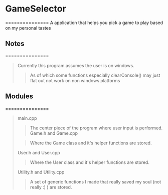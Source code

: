 # GameSelector
===============
A application that helps you pick a game to play based on my personal tastes

## Notes
===============
> Currently this program assumes the user is on windows.
> > As of which some functions especially clearConsole() may just flat out not work on non windows platforms

## Modules
===============
> main.cpp
> > The center piece of the program where user input is performed.
> Game.h and Game.cpp
>
> > Where the Game class and it's helper functions are stored.
>
> User.h and User.cpp
> > Where the User class and it's helper functions are stored.
>
> Utility.h and Utility.cpp
> > A set of generic functions I made that really saved my soul (not really :) ) are stored.